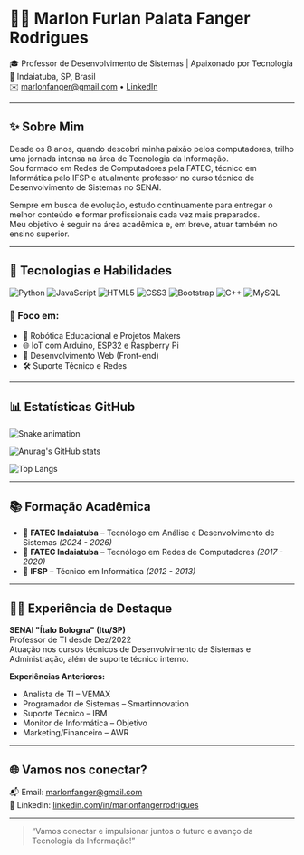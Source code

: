 # 👨‍💻 Marlon Furlan Palata Fanger Rodrigues

🎓 Professor de Desenvolvimento de Sistemas | Apaixonado por Tecnologia  
📍 Indaiatuba, SP, Brasil  
✉️ marlonfanger@gmail.com • [LinkedIn](https://www.linkedin.com/in/marlonfangerrodrigues)

---

## ✨ Sobre Mim

Desde os 8 anos, quando descobri minha paixão pelos computadores, trilho uma jornada intensa na área de Tecnologia da Informação.  
Sou formado em Redes de Computadores pela FATEC, técnico em Informática pelo IFSP e atualmente professor no curso técnico de Desenvolvimento de Sistemas no SENAI.

Sempre em busca de evolução, estudo continuamente para entregar o melhor conteúdo e formar profissionais cada vez mais preparados.  
Meu objetivo é seguir na área acadêmica e, em breve, atuar também no ensino superior.

---

## 🚀 Tecnologias e Habilidades

![Python](https://img.shields.io/badge/-Python-3776AB?style=flat&logo=python&logoColor=white)
![JavaScript](https://img.shields.io/badge/-JavaScript-F7DF1E?style=flat&logo=javascript&logoColor=black)
![HTML5](https://img.shields.io/badge/-HTML5-E34F26?style=flat&logo=html5&logoColor=white)
![CSS3](https://img.shields.io/badge/-CSS3-1572B6?style=flat&logo=css3&logoColor=white)
![Bootstrap](https://img.shields.io/badge/-Bootstrap-7952B3?style=flat&logo=bootstrap&logoColor=white)
![C++](https://img.shields.io/badge/-C++-00599C?style=flat&logo=cplusplus&logoColor=white)
![MySQL](https://img.shields.io/badge/-MySQL-4479A1?style=flat&logo=mysql&logoColor=white)

### 🔧 Foco em:
- 🤖 Robótica Educacional e Projetos Makers
- 🌐 IoT com Arduino, ESP32 e Raspberry Pi
- 🧠 Desenvolvimento Web (Front-end)
- 🛠️ Suporte Técnico e Redes

---

## 📊 Estatísticas GitHub

![Snake animation](https://github.com/marlon-greg/marlon-greg/blob/output/github-contribution-grid-snake.svg)

![Anurag's GitHub stats](https://github-readme-stats.vercel.app/api?username=marlon-greg&show_icons=true&theme=radical)

![Top Langs](https://github-readme-stats.vercel.app/api/top-langs/?username=marlon-greg&layout=compact&theme=radical)

---

## 📚 Formação Acadêmica

- 📘 **FATEC Indaiatuba** – Tecnólogo em Análise e Desenvolvimento de Sistemas *(2024 - 2026)*
- 📘 **FATEC Indaiatuba** – Tecnólogo em Redes de Computadores *(2017 - 2020)*
- 📘 **IFSP** – Técnico em Informática *(2012 - 2013)*

---

## 🧑‍🏫 Experiência de Destaque

**SENAI "Ítalo Bologna" (Itu/SP)**  
Professor de TI desde Dez/2022  
Atuação nos cursos técnicos de Desenvolvimento de Sistemas e Administração, além de suporte técnico interno.

**Experiências Anteriores:**  
- Analista de TI – VEMAX  
- Programador de Sistemas – Smartinnovation  
- Suporte Técnico – IBM  
- Monitor de Informática – Objetivo  
- Marketing/Financeiro – AWR

---

## 🌐 Vamos nos conectar?

📬 Email: marlonfanger@gmail.com  
🔗 LinkedIn: [linkedin.com/in/marlonfangerrodrigues](https://www.linkedin.com/in/marlonfangerrodrigues)

---

> “Vamos conectar e impulsionar juntos o futuro e avanço da Tecnologia da Informação!”

